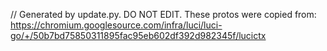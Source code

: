 // Generated by update.py. DO NOT EDIT.
These protos were copied from:
https://chromium.googlesource.com/infra/luci/luci-go/+/50b7bd75850311895fac95eb602df392d982345f/lucictx
